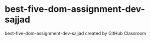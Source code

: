 # best-five-dom-assignment-dev-sajjad
best-five-dom-assignment-dev-sajjad created by GitHub Classroom
